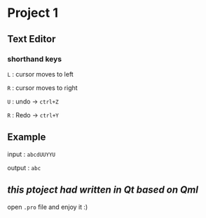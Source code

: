 # Project 1

## Text Editor
### shorthand keys

`L` : cursor moves to left 

`R` : cursor moves to right

`U` : undo -> `ctrl+Z`

`R` : Redo -> `ctrl+Y`

## Example

input : `abcdUUYYU`

output : `abc`

## *this ptoject had written in Qt based on Qml*

open `.pro` file and enjoy it :)
